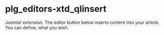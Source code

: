# plg_editors-xtd_qlinsert
Joomla! extension. The editor button below inserts content into your article. You can define, what you wish.
